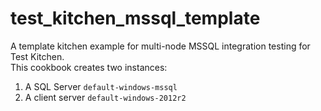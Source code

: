 # test_kitchen_mssql_template
A template kitchen example for multi-node MSSQL integration testing for Test Kitchen.  
This cookbook creates two instances:  

1. A SQL Server `default-windows-mssql`
2. A client server `default-windows-2012r2`